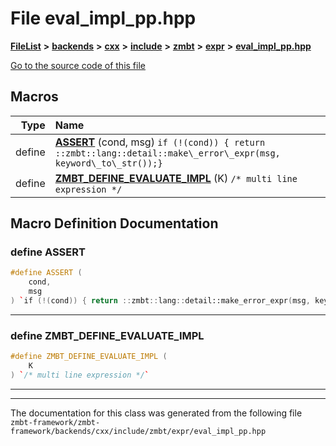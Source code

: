 

# File eval\_impl\_pp.hpp



[**FileList**](files.md) **>** [**backends**](dir_e0e3bad64fbfd08934d555b945409197.md) **>** [**cxx**](dir_2a0640ff8f8d193383b3226ce9e70e40.md) **>** [**include**](dir_33cabc3ab2bb40d6ea24a24cae2f30b8.md) **>** [**zmbt**](dir_2115e3e51895e4107b806d6d2319263e.md) **>** [**expr**](dir_5ca6873c4d246ae1a35f5fe5ff3edd5d.md) **>** [**eval\_impl\_pp.hpp**](eval__impl__pp_8hpp.md)

[Go to the source code of this file](eval__impl__pp_8hpp_source.md)



































































## Macros

| Type | Name |
| ---: | :--- |
| define  | [**ASSERT**](eval__impl__pp_8hpp.md#define-assert) (cond, msg) `if (!(cond)) { return ::zmbt::lang::detail::make\_error\_expr(msg, keyword\_to\_str());}`<br> |
| define  | [**ZMBT\_DEFINE\_EVALUATE\_IMPL**](eval__impl__pp_8hpp.md#define-zmbt_define_evaluate_impl) (K) `/* multi line expression */`<br> |

## Macro Definition Documentation





### define ASSERT 

```C++
#define ASSERT (
    cond,
    msg
) `if (!(cond)) { return ::zmbt::lang::detail::make_error_expr(msg, keyword_to_str());}`
```




<hr>



### define ZMBT\_DEFINE\_EVALUATE\_IMPL 

```C++
#define ZMBT_DEFINE_EVALUATE_IMPL (
    K
) `/* multi line expression */`
```




<hr>

------------------------------
The documentation for this class was generated from the following file `zmbt-framework/zmbt-framework/backends/cxx/include/zmbt/expr/eval_impl_pp.hpp`

